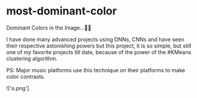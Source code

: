 # most-dominant-color  
Dominant Colors in the Image...🌈🌈  

I have done many advanced projects using DNNs, CNNs and have seen their respective astonishing powers but this project, it is so simple, but still one of my favorite projects till date, because of the power of the #KMeans clustering algorithm.  

PS: Major music platforms use this technique on their platforms to make color contrasts.  

!['o.png']
